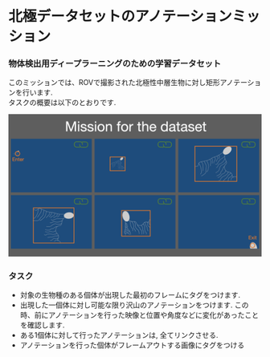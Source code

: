 # 北極データセットのアノテーションミッション

### 物体検出用ディープラーニングのための学習データセット
このミッションでは、ROVで撮影された北極性中層生物に対し矩形アノテーションを行います.<br>
タスクの概要は以下のとおりです.<br>

![mission](../images/mission_for_the_dataset.png)

### タスク

- 対象の生物種のある個体が出現した最初のフレームにタグをつけます. 
- 出現した一個体に対し可能な限り沢山のアノテーションをつけます. この時、前にアノテーションを行った映像と位置や角度などに変化があったことを確認します. 
- ある1個体に対して行ったアノテーションは, 全てリンクさせる.
- アノテーションを行った個体がフレームアウトする画像にタグをつける
